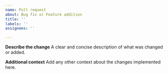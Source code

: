 ```yaml
---
name: Pull request
about: Bug fix or Feature addition
title: ''
labels: ''
assignees: ''

---
```


**Describe the change**
A clear and concise description of what was changed or added.

**Additional context**
Add any other context about the changes implemented here.

